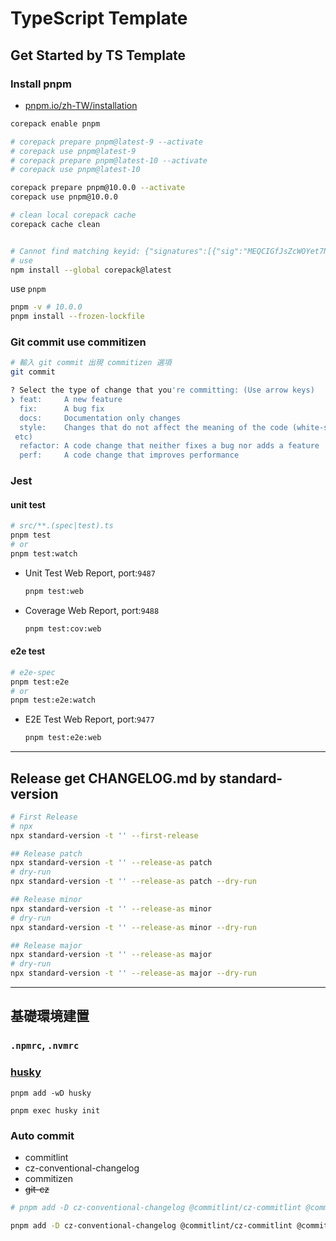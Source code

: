 TypeScript Template
===

## Get Started by TS Template

### Install pnpm

- [pnpm.io/zh-TW/installation](https://pnpm.io/zh-TW/installation)

``` sh
corepack enable pnpm

# corepack prepare pnpm@latest-9 --activate
# corepack use pnpm@latest-9
# corepack prepare pnpm@latest-10 --activate
# corepack use pnpm@latest-10

corepack prepare pnpm@10.0.0 --activate
corepack use pnpm@10.0.0

# clean local corepack cache
corepack cache clean


# Cannot find matching keyid: {"signatures":[{"sig":"MEQCIGfJsZcWOYet7N9s+gixdrVR7NuxXRagWTDp3...
# use
npm install --global corepack@latest
```

use `pnpm`
```sh
pnpm -v # 10.0.0
pnpm install --frozen-lockfile
```

### Git commit use commitizen

```sh
# 輸入 git commit 出現 commitizen 選項
git commit

? Select the type of change that you're committing: (Use arrow keys)
❯ feat:     A new feature 
  fix:      A bug fix 
  docs:     Documentation only changes 
  style:    Changes that do not affect the meaning of the code (white-space, formatting, missing semi-colons,
 etc) 
  refactor: A code change that neither fixes a bug nor adds a feature 
  perf:     A code change that improves performance 

```

### Jest

#### unit test

```sh
# src/**.(spec|test).ts
pnpm test
# or
pnpm test:watch 
```

- Unit Test Web Report, port:`9487`
  ```sh
  pnpm test:web
  ```
- Coverage Web Report, port:`9488`
  ```sh
  pnpm test:cov:web
  ```

#### e2e test

```sh
# e2e-spec
pnpm test:e2e
# or
pnpm test:e2e:watch
```

- E2E Test Web Report, port:`9477`
  ```sh
  pnpm test:e2e:web
  ```

---

## Release get CHANGELOG\.md by standard-version

```sh
# First Release
# npx
npx standard-version -t '' --first-release

## Release patch
npx standard-version -t '' --release-as patch
# dry-run
npx standard-version -t '' --release-as patch --dry-run

## Release minor
npx standard-version -t '' --release-as minor
# dry-run
npx standard-version -t '' --release-as minor --dry-run

## Release major
npx standard-version -t '' --release-as major
# dry-run
npx standard-version -t '' --release-as major --dry-run
```

---

## 基礎環境建置

### `.npmrc`, `.nvmrc`

### [husky](https://typicode.github.io/husky/get-started.html)

```
pnpm add -wD husky

pnpm exec husky init
```

### Auto commit

- commitlint
- cz-conventional-changelog
- commitizen
- ~~git-cz~~

```sh
# pnpm add -D cz-conventional-changelog @commitlint/cz-commitlint @commitlint/config-conventional git-cz @commitlint/cli commitizen

pnpm add -D cz-conventional-changelog @commitlint/cz-commitlint @commitlint/config-conventional @commitlint/cli commitizen
```